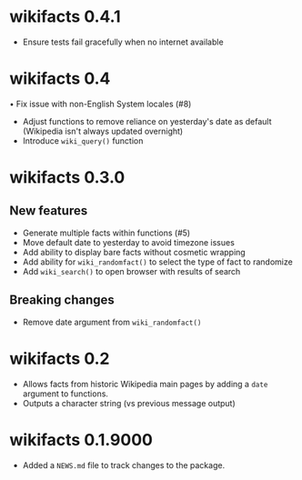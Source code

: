 # wikifacts 0.4.1

* Ensure tests fail gracefully when no internet available

# wikifacts 0.4

• Fix issue with non-English System locales (#8)
* Adjust functions to remove reliance on yesterday's date as default (Wikipedia isn't always updated overnight)
* Introduce `wiki_query()` function

# wikifacts 0.3.0

## New features
* Generate multiple facts within functions (#5)
* Move default date to yesterday to avoid timezone issues
* Add ability to display bare facts without cosmetic wrapping
* Add ability for `wiki_randomfact()` to select the type of fact to randomize
* Add `wiki_search()` to open browser with results of search

## Breaking changes
* Remove date argument from `wiki_randomfact()`

# wikifacts 0.2

* Allows facts from historic Wikipedia main pages by adding a `date` argument to functions.
* Outputs a character string (vs previous message output)

# wikifacts 0.1.9000

* Added a `NEWS.md` file to track changes to the package.
